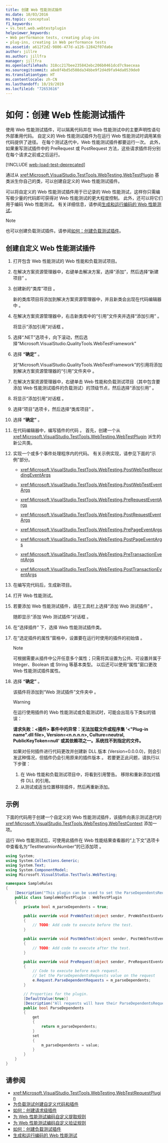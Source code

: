 ```yaml
---
title: 创建 Web 性能测试插件
ms.date: 10/03/2016
ms.topic: conceptual
f1_keywords:
- vs.test.web.webtestplugin
helpviewer_keywords:
- Web performance tests, creating plug-ins
- plug-ins, creating in Web performance tests
ms.assetid: a612f2d2-9806-477d-a126-12842f07da6e
author: jillre
ms.author: jillfra
manager: jillfra
ms.openlocfilehash: 318cc217bee235842ebc206b0461dcd7c9aeceaa
ms.sourcegitcommit: a8e8f4bd5d508da34bbe9f2d4d9fa94da0539de0
ms.translationtype: HT
ms.contentlocale: zh-CN
ms.lasthandoff: 10/19/2019
ms.locfileid: "72653616"
---
```

# <a name="how-to-create-a-web-performance-test-plug-in"></a>如何：创建 Web 性能测试插件

使用 Web 性能测试插件，可以隔离代码并在 Web 性能测试中的主要声明性语句外部重用代码。 自定义的 Web 性能测试插件为在运行 Web 性能测试时调用某些代码提供了途径。 在每个测试迭代中，Web 性能测试插件都要运行一次。 此外，如果重写测试插件中的 PreRequest 或 PostRequest 方法，这些请求插件将分别在每个请求之前或之后运行。

[!INCLUDE [web-load-test-deprecated](includes/web-load-test-deprecated.md)]

通过从 <xref:Microsoft.VisualStudio.TestTools.WebTesting.WebTestPlugin> 基类派生你自己的类，可以创建自定义的 Web 性能测试插件。

可以将自定义的 Web 性能测试插件用于已记录的 Web 性能测试，这样你只需编写极少量的代码即可获得对 Web 性能测试的更大程度控制。 此外，还可以将它们用于编码 Web 性能测试。 有关详细信息，请参阅[生成和运行编码的 Web 性能测试](../test/generate-and-run-a-coded-web-performance-test.md)。

> [!NOTE]
> 也可以创建负载测试插件。请参阅[如何：创建负载测试插件](../test/how-to-create-a-load-test-plug-in.md)。

## <a name="to-create-a-custom-web-performance-test-plug-in"></a>创建自定义 Web 性能测试插件

1. 打开包含 Web 性能测试的 Web 性能和负载测试项目。

2. 在解决方案资源管理器中，右键单击解决方案，选择“添加”，然后选择“新建项目”    。

3. 创建新的“类库”项目  。

   新的类库项目将添加到解决方案资源管理器中，并且新类会出现在代码编辑器中   。

4. 在解决方案资源管理器中，右击新类库中的“引用”文件夹并选择“添加引用”    。

   将显示“添加引用”对话框  。

5. 选择“.NET”选项卡，向下滚动，然后选择“Microsoft.VisualStudio.QualityTools.WebTestFramework”  

6. 选择 **“确定”** 。

     对“Microsoft.VisualStudio.QualityTools.WebTestFramework”的引用将添加到解决方案资源管理器的“引用”文件夹中    。

7. 在解决方案资源管理器中，右键单击 Web 性能和负载测试项目（其中包含要添加 Web 性能测试插件的负载测试）的顶级节点，然后选择“添加引用”   。

8. 将显示“添加引用”对话框  。

9. 选择“项目”选项卡，然后选择“类库项目”   。

10. 选择 **“确定”** 。

11. 在代码编辑器中，编写插件的代码  。 首先，创建一个从 <xref:Microsoft.VisualStudio.TestTools.WebTesting.WebTestPlugin> 派生的新公共类。

12. 实现一个或多个事件处理程序内的代码。 有关示例实现，请参见下面的“示例”部分。

    - <xref:Microsoft.VisualStudio.TestTools.WebTesting.PostWebTestRecordingEventArgs>

    - <xref:Microsoft.VisualStudio.TestTools.WebTesting.PostWebTestEventArgs>

    - <xref:Microsoft.VisualStudio.TestTools.WebTesting.PreRequestEventArgs>

    - <xref:Microsoft.VisualStudio.TestTools.WebTesting.PostRequestEventArgs>

    - <xref:Microsoft.VisualStudio.TestTools.WebTesting.PrePageEventArgs>

    - <xref:Microsoft.VisualStudio.TestTools.WebTesting.PostPageEventArgs>

    - <xref:Microsoft.VisualStudio.TestTools.WebTesting.PreTransactionEventArgs>

    - <xref:Microsoft.VisualStudio.TestTools.WebTesting.PostTransactionEventArgs>

13. 在编写完代码后，生成新项目。

14. 打开 Web 性能测试。

15. 若要添加 Web 性能测试插件，请在工具栏上选择“添加 Web 测试插件”  。

     随即显示“添加 Web 测试插件”对话框  。

16. 在“选择插件”  下，选择 Web 性能测试插件类。

17. 在“选定插件的属性”窗格中，设置要在运行时使用的插件的初始值  。

    > [!NOTE]
    > 可根据需要从插件中公开任意多个属性；只需将其设置为公共、可设置并属于 Integer、Boolean 或 String 等基本类型。 以后还可以使用“属性”窗口更改 Web 性能测试插件属性。

18. 选择 **“确定”** 。

     该插件将添加到“Web 测试插件”文件夹中  。

    > [!WARNING]
    > 在运行使用插件的 Web 性能测试或负载测试时，可能会出现与下类似的错误：
    >
    > **请求失败：\<插件> 事件中的异常：无法加载文件或程序集 '\<"Plug-in name".dll file>, Version=\<n.n.n.n>, Culture=neutral, PublicKeyToken=null' 或其依赖项之一。系统找不到指定的文件。**
    >
    > 如果对任何插件进行代码更改并创建新 DLL 版本 (Version=0.0.0.0)，则会引发这种情况，但插件仍会引用原来的插件版本  。 若要更正此问题，请执行以下步骤：
    >
    > 1. 在 Web 性能和负载测试项目中，将看到引用警告。 移除和重新添加对插件 DLL 的引用。
    > 2. 从测试或适当位置移除插件，然后再重新添加。

## <a name="example"></a>示例

下面的代码用于创建一个自定义的 Web 性能测试插件，该插件向表示测试迭代的 <xref:Microsoft.VisualStudio.TestTools.WebTesting.WebTestContext> 添加一项。

运行 Web 性能测试后，可使用此插件在 Web 性能结果查看器的“上下文”选项卡中查看名为“TestIteratnionNumber”的已添加项    。

```csharp
using System;
using System.Collections.Generic;
using System.Text;
using System.ComponentModel;
using Microsoft.VisualStudio.TestTools.WebTesting;

namespace SampleRules
{
    [Description("This plugin can be used to set the ParseDependentsRequests property for each request")]
    public class SampleWebTestPlugin : WebTestPlugin
    {
        private bool m_parseDependents = true;

        public override void PreWebTest(object sender, PreWebTestEventArgs e)
        {
            // TODO: Add code to execute before the test.
        }

        public override void PostWebTest(object sender, PostWebTestEventArgs e)
        {
            // TODO: Add code to execute after the test.
        }

        public override void PreRequest(object sender, PreRequestEventArgs e)
        {
            // Code to execute before each request.
            // Set the ParseDependentsRequests value on the request
            e.Request.ParseDependentRequests = m_parseDependents;
        }

        // Properties for the plugin.
        [DefaultValue(true)]
        [Description("All requests will have their ParseDependentsRequests property set to this value")]
        public bool ParseDependents
        {
            get
            {
                return m_parseDependents;
            }
            set
            {
                m_parseDependents = value;
            }
        }
    }
}
```

## <a name="see-also"></a>请参阅

- <xref:Microsoft.VisualStudio.TestTools.WebTesting.WebTestRequestPlugin>
- [为负载测试创建自定义代码和插件](../test/create-custom-code-and-plug-ins-for-load-tests.md)
- [如何：创建请求级插件](../test/how-to-create-a-request-level-plug-in.md)
- [为 Web 性能测试编码自定义提取规则](../test/code-a-custom-extraction-rule-for-a-web-performance-test.md)
- [为 Web 性能测试编码自定义验证规则](../test/code-a-custom-validation-rule-for-a-web-performance-test.md)
- [如何：创建负载测试插件](../test/how-to-create-a-load-test-plug-in.md)
- [生成和运行编码的 Web 性能测试](../test/generate-and-run-a-coded-web-performance-test.md)
